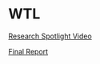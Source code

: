 # WTL



[Research Spotlight Video](v=IygiRompItI&ab_channel=CollegeofScienceandEngineering%2CUMN "Research Spotlight: UMN 'Smart hug' technology aims to improve health and well-being")

[Final Report]([v=IygiRompItI&ab_channel=CollegeofScienceandEngineering%2CUMN](https://smarthugs.umn.edu/sites/smarthugs.umn.edu/files/2021-07/FinalReport.pdf) "Improving health and well-being with
personalized, pervasive technology")
